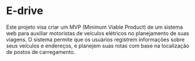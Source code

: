 # E-drive
Este projeto visa criar um MVP (Minimum Viable Product) de um sistema web para auxiliar motoristas de veículos elétricos no planejamento de suas viagens. O sistema permite que os usuários registrem informações sobre seus veículos e endereços, e planejem suas rotas com base na localização de postos de carregamento.
